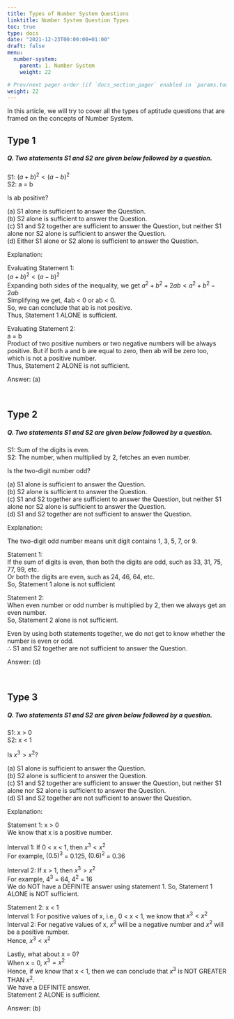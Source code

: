 ```yaml
---
title: Types of Number System Questions
linktitle: Number System Question Types
toc: true
type: docs
date: "2021-12-23T00:00:00+01:00"
draft: false
menu:
  number-system:
    parent: 1. Number System
    weight: 22

# Prev/next pager order (if `docs_section_pager` enabled in `params.toml`)
weight: 22
---
```


In this article, we will try to cover all the types of aptitude questions that are framed on the concepts of Number System. 

## Type 1

##### Q. Two statements S1 and S2 are given below followed by a question.

S1: $(a + b)^2 < (a - b)^2$ <br>
S2: a = b

Is ab positive?

(a) S1 alone is sufficient to answer the Question. <br>
(b) S2 alone is sufficient to answer the Question. <br>
(c) S1 and S2 together are sufficient to answer the Question, but neither S1 alone nor S2 alone is sufficient to answer the Question. <br>
(d) Either S1 alone or S2 alone is sufficient to answer the Question.

Explanation:<br>
<div class="Exp">

Evaluating Statement 1: <br>
$(a + b)^2 < (a - b)^2$ <br>
Expanding both sides of the inequality, we get $a^2 + b^2 + 2ab < a^2 + b^2 - 2ab$ <br>
Simplifying we get, 4ab < 0 or ab < 0. <br>
So, we can conclude that ab is not positive. <br>
Thus, Statement 1 ALONE is sufficient.

Evaluating Statement 2: <br>
a = b <br>
Product of two positive numbers or two negative numbers will be always positive. But if both a and b are equal to zero, then ab will be zero too, which is not a positive number. <br>
Thus, Statement 2 ALONE is not sufficient.

Answer: (a)
</div> <br>

## Type 2

##### Q. Two statements S1 and S2 are given below followed by a question.

S1: Sum of the digits is even. <br>
S2: The number, when multiplied by 2, fetches an even number.

Is the two-digit number odd?

(a) S1 alone is sufficient to answer the Question. <br>
(b) S2 alone is sufficient to answer the Question. <br>
(c) S1 and S2 together are sufficient to answer the Question, but neither S1 alone nor S2 alone is sufficient to answer the Question. <br>
(d) S1 and S2 together are not sufficient to answer the Question.

Explanation:<br>
<div class="Exp">

The two-digit odd number means unit digit contains 1, 3, 5, 7, or 9.

Statement 1: <br>
If the sum of digits is even, then both the digits are odd, such as 33, 31, 75, 77, 99, etc. <br>
Or both the digits are even, such as 24, 46, 64, etc. <br>
So, Statement 1 alone is not sufficient

Statement 2: <br>
When even number or odd number is multiplied by 2, then we always get an even number. <br>
So, Statement 2 alone is not sufficient.

Even by using both statements together, we do not get to know whether the number is even or odd. <br>
∴ S1 and S2 together are not sufficient to answer the Question.

Answer: (d)
</div> <br>

## Type 3

##### Q. Two statements S1 and S2 are given below followed by a question.

S1: x > 0 <br>
S2: x < 1

Is $x^3 > x^2$?

(a) S1 alone is sufficient to answer the Question. <br>
(b) S2 alone is sufficient to answer the Question. <br>
(c) S1 and S2 together are sufficient to answer the Question, but neither S1 alone nor S2 alone is sufficient to answer the Question. <br>
(d) S1 and S2 together are not sufficient to answer the Question.

Explanation:<br>
<div class="Exp">

Statement 1: x > 0 <br>
We know that x is a positive number. 

Interval 1: If 0 < x < 1, then $x^3 < x^2$ <br>
For example, $(0.5)^3$ = 0.125, $(0.6)^2$ = 0.36 

Interval 2: If x > 1, then $x^3 > x^2$ <br>
For example, $4^3$ = 64, $4^2$ = 16 <br>
We do NOT have a DEFINITE answer using statement 1. So, Statement 1 ALONE is NOT sufficient.

Statement 2: x < 1 <br>
Interval 1: For positive values of x, i.e., 0 < x < 1, we know that $x^3 < x^2$ <br>
Interval 2: For negative values of x, $x^3$ will be a negative number and $x^2$ will be a positive number. <br>
Hence, $x^3 < x^2$

Lastly, what about x = 0? <br>
When x = 0, $x^3 = x^2$ <br>
Hence, if we know that x < 1, then we can conclude that $x^3$ is NOT GREATER THAN $x^2$. <br>
We have a DEFINITE answer.<br>
Statement 2 ALONE is sufficient. 

Answer: (b)
</div> <br>
